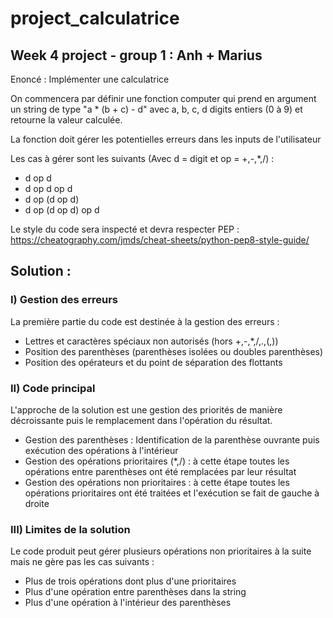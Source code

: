 
# project_calculatrice
## Week 4 project -  group 1 : Anh + Marius

Enoncé : Implémenter une calculatrice

On commencera par définir une fonction computer qui prend en argument un string de type "a * (b + c) - d" avec a, b, c, d digits entiers (0 à 9) et retourne la valeur calculée.

La fonction doit gérer les potentielles erreurs dans les inputs de l'utilisateur

Les cas à gérer sont les suivants (Avec d = digit et op = +,-,*,/) :
* d op d
* d op d op d
* d op (d op d)
* d op (d op d) op d

Le style du code sera inspecté et devra respecter PEP : https://cheatography.com/jmds/cheat-sheets/python-pep8-style-guide/

## Solution :


### I) Gestion des erreurs 

La première partie du code est destinée à la gestion des erreurs : 

* Lettres et caractères spéciaux non autorisés (hors +,-,*,/,.,(,))
* Position des parenthèses (parenthèses isolées ou doubles parenthèses)
* Position des opérateurs et du point de séparation des flottants


### II) Code principal

L'approche de la solution est une gestion des priorités de manière décroissante puis le remplacement dans l'opération du résultat.

* Gestion des parenthèses : Identification de la parenthèse ouvrante puis exécution des opérations à l'intérieur
* Gestion des opérations prioritaires (*,/) : à cette étape toutes les opérations entre parenthèses ont été remplacées par leur résultat
* Gestion des opérations non prioritaires : à cette étape toutes les opérations prioritaires ont été traitées et l'exécution se fait de gauche à droite
    
    
### III) Limites de la solution

Le code produit peut gérer plusieurs opérations non prioritaires à la suite mais ne gère pas les cas suivants :
* Plus de trois opérations dont plus d'une prioritaires
* Plus d'une opération entre parenthèses dans la string
* Plus d'une opération à l'intérieur des parenthèses
